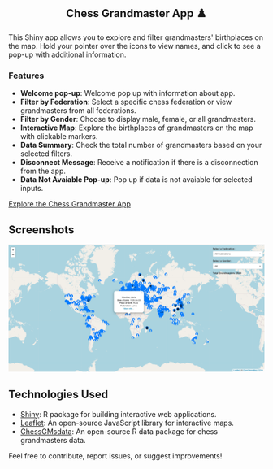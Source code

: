 <h2 align="center"> Chess Grandmaster App ♟️</h2>

This Shiny app allows you to explore and filter grandmasters' birthplaces on the map. Hold your pointer over the icons to view names, and click to see a pop-up with additional information.

### Features

- **Welcome pop-up**: Welcome pop up with information about app.
- **Filter by Federation**: Select a specific chess federation or view grandmasters from all federations.
- **Filter by Gender**: Choose to display male, female, or all grandmasters.
- **Interactive Map**: Explore the birthplaces of grandmasters on the map with clickable markers.
- **Data Summary**: Check the total number of grandmasters based on your selected filters.
- **Disconnect Message**: Receive a notification if there is a disconnection from the app.
- **Data Not Avaiable Pop-up**: Pop up if data is not avaiable for selected inputs.

[Explore the Chess Grandmaster App](https://aswanijahangeer.shinyapps.io/chess_grandmasters_shinyapp/)

## Screenshots

![Chess Grandmaster App](images/chess_grandmaster_shinyapp.png)

## Technologies Used

- [Shiny](https://shiny.rstudio.com/): R package for building interactive web applications.
- [Leaflet](https://rstudio.github.io/leaflet/): An open-source JavaScript library for interactive maps.
- [ChessGMsdata](https://github.com/aswanijehangeer/ChessGMsdata): An open-source R data package for chess grandmasters data.

Feel free to contribute, report issues, or suggest improvements!
